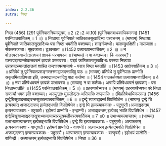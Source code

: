 ```yaml
---
index: 2.2.36
sutra: निष्ठा

---
```

 निष्ठा (456) (291 पूर्वनिपातनियमसूत्रम् ॥ 2।2।2 आ.10) (पूर्वनिपातबाधकाधिकरणम्) (1451 परनिपातवार्तिकम् ॥ 1 ॥) ॥ निष्ठायाः पूर्वनिपाते जातिकालसुखादिभ्यः परवचनम् ॥ (भाष्यम्) निष्ठायाः पूर्वनिपाते जातिकालसुखादिभ्यः परा निष्ठा भवतीति वक्तव्यम्। शार्ङ्गजग्धी। पलाण्डुभक्षिती। मासजाता। संवत्सरजाता। सुखजाता। दुःखजाता ॥ (1452 प्रत्याख्यानवार्तिकम् ॥ 2 ॥) ॥ न वोत्तरपदस्यान्तोदात्तवचनं ज्ञापकं परभावस्य ॥ (भाष्यम्) न वा वक्तव्यम्। कि कारणम्?। उत्तरपदस्यान्तोदात्तवचनं ज्ञापकं परभावस्य। यदयं जातिकालसुखादिभ्यः परस्या निष्ठाया उत्तरपदस्यान्तोदात्तत्वं शास्ति तज्ज्ञापयत्याचार्यः - परात्र निष्ठा भवतीति ॥ (1453 आक्षेपवार्तिकम् ॥ 3 ॥) ॥ प्रतिषेधे तु पूर्वनिपातप्रसङ्गस्तस्माद्राजदन्तादिषु पाठः ॥ (भाष्यम्) प्रतिषेधे तु पूर्वनिपातः प्राप्नोति अकृतमितप्रतिपन्नाः इति, तस्माद्राजदन्तादिषु पाठः कर्तव्यः ॥ ( 1454 पाठकर्तव्यता प्रत्याख्यानवार्तिकम् ॥ 4 ॥) ॥ नवा प्रतिषेधवचनं ज्ञापकं परभावस्य ॥ (भाष्यम्) न वा कर्तव्यः। अत्रापि प्रतिषेधवचनं ज्ञापकम् - परा निष्ठाभवतीति ॥ (1455 परनिपातवार्तिकम् ॥ 5 ॥) ॥ प्रहरणार्थेभ्यश्च ॥ (भाष्यम्) प्रहरणार्थेभ्यश्च परे निष्ठा सप्तम्यौ भवत इति वक्तव्यम्। अस्युद्यतः मुसलोद्यतः असिपाणिः दण्डपाणिः ॥ (विप्रतिषेधाधिकरणम्) (1456 द्वन्द्वेघिसूत्रादजाद्यदन्तसूत्रबलवत्ववार्तिकम् ॥ 6 ॥ ॥ द्वन्द्वे घ्यजाद्यदन्तं विप्रतिषेधेन ॥ (भाष्यम्) द्वन्द्वे घि इत्यस्मात् अजाद्यदन्तम् इत्येतद्भवति विप्रतिषेधेन। द्वन्द्वे घि इत्यस्यावकाशः - पटुगुप्तौ।अजाद्यदन्तम् इत्यस्यावकाशः - उष्ट्रखरौ। इहोभयं प्राप्नोति - इन्द्राग्नी। अजाद्यदन्तम् इत्येतद् भवति विप्रतिषेधेन ॥ (1457 द्वन्द्वेधिसूत्राजाद्यदन्तसूत्राभ्यामल्पाच्तरसूत्रबलीयस्त्ववार्तिकम् ॥ 7 ॥0 ॥ उभाभ्यामल्पाच्तरम् ॥ (भाष्यम्) उभाभ्यामल्पाच्तरम् इत्येतद्भवति विप्रतिषेधेन। द्वन्द्वे घि इत्यस्यावकाशः - पटुगुप्तौ। अल्पाच्तरम् इत्यस्यावकाशः - वाग्दृषदौ। इहोभयं प्राप्नोति - वागग्नी। अल्पाच्तरम् इत्येतद्भवति विप्रतिषेधेन ॥  अजाद्यदन्तम् इत्यस्यावकाशः - उष्ट्रखरौ। अल्पाच्तरम् इत्यस्यावकाशः - वाग्दृषदौ। इहोभयं प्राप्नोति - वागिन्द्रौ। अल्पाच्तरम् इत्येतद्भवति विप्रतिषेधेन ॥ निष्ठा ॥ 36 ॥ 